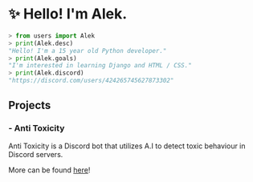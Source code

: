 # ✨ Hello! I'm Alek.

```py
> from users import Alek
> print(Alek.desc)
"Hello! I'm a 15 year old Python developer."
> print(Alek.goals)
"I'm interested in learning Django and HTML / CSS."
> print(Alek.discord)
"https://discord.com/users/424265745627873302"
```

## Projects
### - Anti Toxicity
Anti Toxicity is a Discord bot that utilizes A.I to detect toxic behaviour in Discord servers.

More can be found [here](https://antitoxicity.cloud/)!
